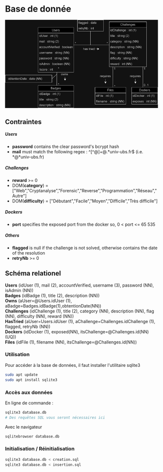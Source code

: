 # Base de donnée


![Diagramme UML](./defiut.jpg "Diagramme UML")

## Contraintes

##### Users

- **password** contains the clear password's bcrypt hash
- **mail** must match the following regex : ^[^@]+@.*univ-ubs\.fr$ (i.e. *@*univ-ubs.fr)

##### Challenges

- **reward** >= 0
- DOM(**category**) = ["Web","Cryptanalyse","Forensic","Reverse","Programmation","Réseau","Autre"]
- DOM(**difficulty**) = ["Débutant","Facile","Moyen","Difficile","Très difficile"]

##### Dockers

- **port** specifies the exposed port from the docker so, 0 < port <= 65 535

##### Others

- **flagged** is null if the challenge is not solved, otherwise contains the date of the resolution
- **retryNb** >= 0

## Schéma relationel

**Users** (idUser (1), mail (2), accountVerified, username (3), password (NN), isAdmin (NN))  
**Badges** (idBadge (1), title (2), description (NN))  
**Owns** (aUser=@Users.idUser (1), aBadge=Badges.idBadge(1),obtentionDate(NN))  
**Challenges** (idChallenge (1), title (2), category (NN), description (NN), flag (NN), difficulty (NN), reward (NN))  
**HasTried** (aUser=Users.idUser (1), aChallenge=Challenges.idChallenge (1), flagged, retryNb (NN))  
**Dockers** (idDocker (1), exposed(NN), itsChallenge=@Challenges.id(NN)(UQ))  
**Files** (idFile (1),  filename (NN), itsChallenge=@Challenges.id(NN))  

### Utilisation
Pour accéder à la base de données, il faut installer l'utilitaire sqlite3
```bash
sudo apt update
sudo apt install sqlite3
```

### Accès aux données
En ligne de commande : 
```bash
sqlite3 database.db 
# Des requêtes SQL vous seront nécessaires ici
```
Avec le navigateur
```bash
sqlitebrowser database.db 
```

### Initialisation / Réinitialisation
```bash
sqlite3 database.db < creation.sql 
sqlite3 database.db < insertion.sql 
```

